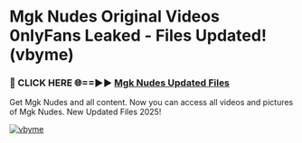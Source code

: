 # Mgk Nudes Original Videos 0nlyFans Leaked - Files Updated! (vbyme)

<h3>🔴 CLICK HERE 🌐==►► <a href="https://tinyurl.com/y5r63du9" rel="nofollow">Mgk Nudes Updated Files</a></h3>

Get Mgk Nudes and all content. Now you can access all videos and pictures of Mgk Nudes. New Updated Files 2025!

[![vbyme](https://i.imgur.com/UVo9nyh.gif)](https://tinyurl.com/y5r63du9)